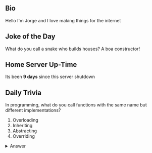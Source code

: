 ## Bio

Hello I'm Jorge and I love making things for the internet

## Joke of the Day

What do you call a snake who builds houses? A boa constructor!

## Home Server Up-Time

Its been **9 days** since this server shutdown


## Daily Trivia

In programming, what do you call functions with the same name but different implementations?
 1. Overloading
 2. Inheriting
 3. Abstracting
 4. Overriding

<details>
  <summary>Answer</summary>
  Overloading
</details>

